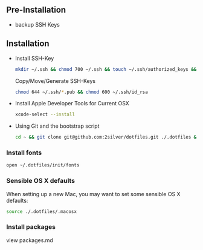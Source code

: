 ## Pre-Installation

- backup SSH Keys


## Installation

- Install SSH-Key
    ```bash
    mkdir ~/.ssh && chmod 700 ~/.ssh && touch ~/.ssh/authorized_keys && chmod 644 ~/.ssh/authorized_keys && touch ~/.ssh/known_hosts && chmod 644 ~/.ssh/known_hosts
    ```
    Copy/Move/Generate SSH-Keys
    ```bash
    chmod 644 ~/.ssh/*.pub && chmod 600 ~/.ssh/id_rsa
    ```
- Install Apple Developer Tools for Current OSX
    ```bash
    xcode-select --install
    ```
- Using Git and the bootstrap script
    ```bash
    cd ~ && git clone git@github.com:2silver/dotfiles.git ./.dotfiles && cd ./.dotfiles && chmod a+x bootstrap.sh && bootstrap.sh
    ```

### Install fonts
```bash
open ~/.dotfiles/init/fonts
```

### Sensible OS X defaults
When setting up a new Mac, you may want to set some sensible OS X defaults:

```bash
source ./.dotfiles/.macosx
```

### Install packages

view packages.md